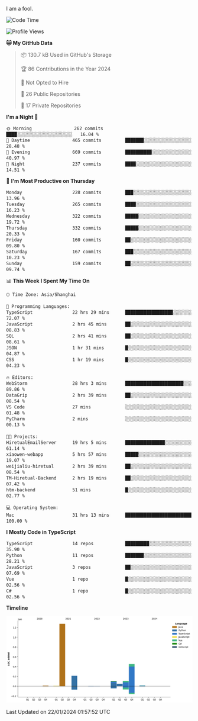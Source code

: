 I am a fool.

<!--START_SECTION:waka-->
![Code Time](http://img.shields.io/badge/Code%20Time-1%2C128%20hrs%2011%20mins-blue)

![Profile Views](http://img.shields.io/badge/Profile%20Views-0-blue)

**🐱 My GitHub Data** 

> 📦 130.7 kB Used in GitHub's Storage 
 > 
> 🏆 86 Contributions in the Year 2024
 > 
> 🚫 Not Opted to Hire
 > 
> 📜 26 Public Repositories 
 > 
> 🔑 17 Private Repositories 
 > 
**I'm a Night 🦉** 

```text
🌞 Morning                262 commits         ████░░░░░░░░░░░░░░░░░░░░░   16.04 % 
🌆 Daytime                465 commits         ███████░░░░░░░░░░░░░░░░░░   28.48 % 
🌃 Evening                669 commits         ██████████░░░░░░░░░░░░░░░   40.97 % 
🌙 Night                  237 commits         ████░░░░░░░░░░░░░░░░░░░░░   14.51 % 
```
📅 **I'm Most Productive on Thursday** 

```text
Monday                   228 commits         ███░░░░░░░░░░░░░░░░░░░░░░   13.96 % 
Tuesday                  265 commits         ████░░░░░░░░░░░░░░░░░░░░░   16.23 % 
Wednesday                322 commits         █████░░░░░░░░░░░░░░░░░░░░   19.72 % 
Thursday                 332 commits         █████░░░░░░░░░░░░░░░░░░░░   20.33 % 
Friday                   160 commits         ██░░░░░░░░░░░░░░░░░░░░░░░   09.80 % 
Saturday                 167 commits         ███░░░░░░░░░░░░░░░░░░░░░░   10.23 % 
Sunday                   159 commits         ██░░░░░░░░░░░░░░░░░░░░░░░   09.74 % 
```


📊 **This Week I Spent My Time On** 

```text
🕑︎ Time Zone: Asia/Shanghai

💬 Programming Languages: 
TypeScript               22 hrs 29 mins      ██████████████████░░░░░░░   72.07 % 
JavaScript               2 hrs 45 mins       ██░░░░░░░░░░░░░░░░░░░░░░░   08.83 % 
SQL                      2 hrs 41 mins       ██░░░░░░░░░░░░░░░░░░░░░░░   08.61 % 
JSON                     1 hr 31 mins        █░░░░░░░░░░░░░░░░░░░░░░░░   04.87 % 
CSS                      1 hr 19 mins        █░░░░░░░░░░░░░░░░░░░░░░░░   04.23 % 

🔥 Editors: 
WebStorm                 28 hrs 3 mins       ██████████████████████░░░   89.86 % 
DataGrip                 2 hrs 39 mins       ██░░░░░░░░░░░░░░░░░░░░░░░   08.54 % 
VS Code                  27 mins             ░░░░░░░░░░░░░░░░░░░░░░░░░   01.48 % 
PyCharm                  2 mins              ░░░░░░░░░░░░░░░░░░░░░░░░░   00.13 % 

🐱‍💻 Projects: 
HiretualEmailServer      19 hrs 5 mins       ███████████████░░░░░░░░░░   61.14 % 
xiaowen-webapp           5 hrs 57 mins       █████░░░░░░░░░░░░░░░░░░░░   19.07 % 
weijialiu-hiretual       2 hrs 39 mins       ██░░░░░░░░░░░░░░░░░░░░░░░   08.54 % 
TM-Hiretual-Backend      2 hrs 19 mins       ██░░░░░░░░░░░░░░░░░░░░░░░   07.42 % 
htm-backend              51 mins             █░░░░░░░░░░░░░░░░░░░░░░░░   02.77 % 

💻 Operating System: 
Mac                      31 hrs 13 mins      █████████████████████████   100.00 % 
```

**I Mostly Code in TypeScript** 

```text
TypeScript               14 repos            █████████░░░░░░░░░░░░░░░░   35.90 % 
Python                   11 repos            ███████░░░░░░░░░░░░░░░░░░   28.21 % 
JavaScript               3 repos             ██░░░░░░░░░░░░░░░░░░░░░░░   07.69 % 
Vue                      1 repo              █░░░░░░░░░░░░░░░░░░░░░░░░   02.56 % 
C#                       1 repo              █░░░░░░░░░░░░░░░░░░░░░░░░   02.56 % 
```



**Timeline**

![Lines of Code chart](https://raw.githubusercontent.com/VeejaLiu/VeejaLiu/master/assets/bar_graph.png)


 Last Updated on 22/01/2024 01:57:52 UTC
<!--END_SECTION:waka-->
